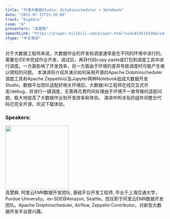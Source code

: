 ```yaml
---
title: "开源大数据Studio: Dolphinscheduler + Notebook"
date: "2022-07-31T15:30:00"
track: "bigdata"
room: "A"
presenters: "高楚枫"
speechLink: "https://player.bilibili.com/player.html?aid=814532438&cid=806193301&page=1"
stype: "中文演讲"
---
```

对于大数据工程师来说，大数据作业的开发和调度通常是在不同的环境中进行的。需要在IDE中完成作业开发、调试后，再将代码copy paste或打包到调度工具中进行调度。一方面影响了开发效率，另一方面由于环境的差异导致调度时可能产生难以预知的问题。
本演讲将介绍并演示如何采用开源的Apache Dolphinscheduler调度工具和Apache Zeppelin以及Jupyter两种Notebook组成大数据开发Studio。数据平台团队适配好相关环境后，大数据/AI工程师在线交互式开发/debug，并进行一键调度，无需再花费时间处理由于环境不一致导致的适配问题，极大地提高了大数据作业到开发效率和体验。
演讲中所涉及的组件间整合代码已完全开源，欢迎下载体验。
 ### Speakers: 
 <img src="images/speaker/1069.png" width="200" /><br>高楚枫: 阿里云EMR数据开发团队, 基础平台开发工程师, 毕业于上海交通大学，Purdue University。ex-SDE@Amazon, Seattle。现任职于阿里云EMR数据开发团队。Apache Dolphinscheduler, Airflow, Zeppelin Contributor。对新型大数据开发平台感兴趣。

 